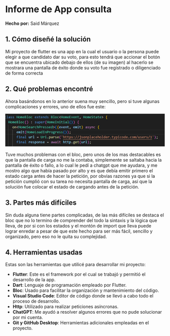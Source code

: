 # Informe de App consulta

**Hecho por:** Said Márquez

## 1. Cómo diseñé la solución

Mi proyecto de flutter es una app en la cual el usuario o la
persona puede elegir a que candidato dar su voto, para esto
tendrá que accionar el botón que se encuentra ubicado debajo
de ellos (de su imagen) al hacerlo se mostrara una pantalla de
éxito donde su voto fue registrado o diligenciado de forma
correcta

## 2. Qué problemas encontré

Ahora basándonos en lo anterior suena muy sencillo, pero
si tuve algunas complicaciones y errores, uno de ellos fue este:

![Captura de pantalla](deee.png)

Tuve muchos problemas con el bloc, pero unos de los mas
destacables es que la pantalla de carga no me la contaba,
simplemente se saltaba hacia la pantalla de éxito o fallo, a lo
cual le pedí a chatgpt que me ayudara, y me mostro algo que
había pasado por alto y es que debía emitir primero el estado
carga antes de hacer la petición, por obvias razones ya que si la
petición cumplió con su tarea no necesita pantalla de carga, así
que la solución fue colocar el estado de cargando antes de la
petición.

## 3. Partes más difíciles

Sin duda alguna tiene partes complicadas, de las más
difíciles se destaca el bloc que no lo termino de comprender del
todo la sintaxis y la lógica que lleva, de por si con los estados y el
montón de import que lleva puede lograr enredar a pesar de
que este hecho para ser más fácil, sencillo y organizado, pero
eso no le quita su complejidad.

## 4. Herramientas usadas

Estas son las herramientas que utilicé para desarrollar mi proyecto:

- **Flutter**: Este es el framework por el cual se trabajó y permitió el
desarrollo de la app.
- **Dart**: Lenguaje de programación empleado por Flutter.
- **Bloc**: Usado para facilitar la organización y mantenimiento del código.
- **Visual Studio Code**: Editor de código donde se llevó a cabo todo el proceso de desarrollo.
- **Http**: Utilizado para realizar peticiones asíncronas.
- **ChatGPT**: Me ayudó a resolver algunos errores que no pude solucionar por mi cuenta.
- **Git y GitHub Desktop**: Herramientas adicionales empleadas en el proyecto.